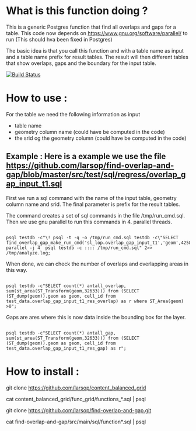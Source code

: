 # What is this function doing ?

This is a generic Postgres function that find all overlaps and gaps for a table. 
This code now depends on https://www.gnu.org/software/parallel/ to run (This should hva been fixed in Postgres)

The basic idea is that you call this function and with a table name as input and a table name prefix for result tables. The result will then different tables that show overlaps, gaps and the boundary for the input table.  

[![Build Status](https://travis-ci.org/larsop/find-overlap-and-gap.svg?branch=master)](https://travis-ci.org/larsop/find-overlap-and-gap)

# How to use :
For the table we need the following information as input 
* table name
* geometry column name (could have be computed in the code)
* the srid og the geometry column (could have be computed in the code)

## Example : Here is a example we use the file https://github.com/larsop/find-overlap-and-gap/blob/master/src/test/sql/regress/overlap_gap_input_t1.sql

First we run a sql command with the name of the input table, geometry column name and srid. The final parameter is prefix for the result tables.

The command creates a set of sql commands in the file /tmp/run_cmd.sql.
Then we use gnu parallel to run this commands in 4. parallel threads. 
<pre><code>
psql testdb -c"\! psql -t -q -o /tmp/run_cmd.sql testdb -c\"SELECT find_overlap_gap_make_run_cmd('sl_lop.overlap_gap_input_t1','geom',4258,'sl_lop.overlap_gap_input_t1_res',50);\"; parallel -j 4  psql testdb -c :::: /tmp/run_cmd.sql" 2>> /tmp/analyze.log;
</pre></code>

When done, we can check the number of overlaps and overlapping areas in this way. 
<pre><code>
psql testdb -c"SELECT count(*) antall_overlap, sum(st_area(ST_Transform(geom,32633))) from (SELECT  (ST_dump(geom)).geom as geom, cell_id from test_data.overlap_gap_input_t1_res_overlap) as r where ST_Area(geom) >0";                  
</pre></code>
                  
Gaps are ares where this is now data inside the bounding box for the layer.
<pre><code>
psql testdb -c"SELECT count(*) antall_gap, sum(st_area(ST_Transform(geom,32633))) from (SELECT  (ST_dump(geom)).geom as geom, cell_id from test_data.overlap_gap_input_t1_res_gap) as r";                  
</pre></code>

# How to install :
git clone https://github.com/larsop/content_balanced_grid

cat content_balanced_grid/func_grid/functions_*.sql | psql 

git clone https://github.com/larsop/find-overlap-and-gap.git

cat find-overlap-and-gap/src/main/sql/function*.sql | psql

